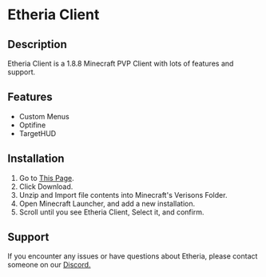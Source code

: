 # Etheria Client



## Description
Etheria Client is a 1.8.8 Minecraft PVP Client with lots of features and support.

## Features
- Custom Menus
- Optifine
- TargetHUD

## Installation
1. Go to [This Page](https://loaf.bss.design).
2. Click Download.
3. Unzip and Import file contents into Minecraft's Verisons Folder.
4. Open Minecraft Launcher, and add a new installation.
5. Scroll until you see Etheria Client, Select it, and confirm.
   
## Support
If you encounter any issues or have questions about Etheria, please contact someone on our [Discord.](https://discord.gg/BHRfJpDvVf)
